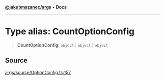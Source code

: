 [**@jakubmazanec/args**](../README.md) • **Docs**

---

# Type alias: CountOptionConfig

> **CountOptionConfig**: `object` \| `object` \| `object`

## Source

[args/source/OptionConfig.ts:157](https://github.com/jakubmazanec/js-tools/blob/0a7ca643260718f11723fa4df4f144d2d5a8a885/packages/args/source/OptionConfig.ts#L157)
